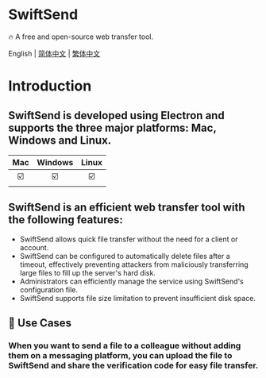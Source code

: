 # SwiftSend

🔥 A free and open-source web transfer tool.

English | [简体中文](./README_CH.md) | [繁体中文](./README_CH_Hant.md)

# Introduction
## SwiftSend is developed using Electron and supports the three major platforms: Mac, Windows and Linux.

| Mac | Windows | Linux |
| :---: | :-------: | :-----: |
| ☑️ | ☑️ | ☑️ |

## SwiftSend is an efficient web transfer tool with the following features:
- SwiftSend allows quick file transfer without the need for a client or account.
- SwiftSend can be configured to automatically delete files after a timeout, effectively preventing attackers from maliciously transferring large files to fill up the server's hard disk.
- Administrators can efficiently manage the service using SwiftSend's configuration file.
- SwiftSend supports file size limitation to prevent insufficient disk space.

## 🔮 Use Cases
### When you want to send a file to a colleague without adding them on a messaging platform, you can upload the file to SwiftSend and share the verification code for easy file transfer.
